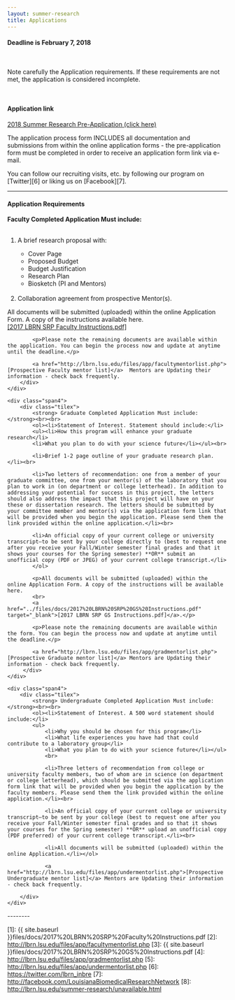 ```yaml
---
layout: summer-research
title: Applications
---
```


<div class="alert alert-warning alert-block">
  <h4><strong>Deadline is February 7, 2018</strong></h4>
  <br>
  <p>
    Note carefully the Application requirements. If these requirements are not met, the application is considered incomplete.
  </p>
</div>
<br>

#### **Application link** ####

<a href="https://redcap.lbrn.lsu.edu/surveys/?s=HYFJDYW3JT" class="btn btn-large #btn-primary" style="margin-bottom: 30px">2018 Summer Research Pre-Application (click here)</a>


<!--<b>Link will be available here, check back soon.</b>-->

The application process form INCLUDES all documentation and submissions from within the online application forms - the pre-application form must be completed in order to receive an application form link via e-mail.

You can follow our recruiting visits, etc. by following our program on [Twitter][6] or liking us on [Facebook][7].

--------

#### **Application Requirements** ####

<div class="row demo-tiles">
	<div class="span4">
		<div class="tilex">
			<strong> Faculty Completed Application Must include: </strong><br><br>
			<ol><li>A brief research proposal with:</li>
  			<ul><li>Cover Page</li>
  				<li>Proposed Budget</li>
  				<li>Budget Justification</li>
  				<li>Research Plan</li>
  				<li>Biosketch (PI and Mentors)</li>
  			</ul>
			<br>
				<li>Collaboration agreement from prospective Mentor(s).</li>
			</ol>
			<p>All documents will be submitted (uploaded) within the online Application Form. A copy of the instructions available here.
			<br>
			<a href="../files/docs/2017%20LBRN%20SRP%20Faculty%20Instructions.pdf" target="_blank">[2017 LBRN SRP Faculty Instructions.pdf]</a></p>

			<p>Please note the remaining documents are available within the application. You can begin the process now and update at anytime until the deadline.</p>

			<a href="http://lbrn.lsu.edu/files/app/facultymentorlist.php">[Prospective Faculty mentor list]</a>  Mentors are Updating their information - check back frequently.
		</div>
	</div>
	
	<div class="span4">
		<div class="tilex">
			<strong> Graduate Completed Application Must include: </strong><br><br>
 			<ol><li>Statement of Interest. Statement should include:</li>
  			<ul><li>How this program will enhance your graduate research</li>
  			<li>What you plan to do with your science future</li></ul><br>

			<li>Brief 1-2 page outline of your graduate research plan.</li><br>

			<li>Two letters of recommendation: one from a member of your graduate committee, one from your mentor(s) of the laboratory that you plan to work in (on department or college letterhead). In addition to addressing your potential for success in this project, the letters should also address the impact that this project will have on your these or dissertation research. The letters should be submitted by your committee member and mentor(s) via the application form link that will be provided when you begin the application. Please send them the link provided within the online application.</li><br>

			<li>An official copy of your current college or university transcript–to be sent by your college directly to (best to request one after you receive your Fall/Winter semester final grades and that it shows your courses for the Spring semester) **OR** submit an unofficial copy (PDF or JPEG) of your current college transcript.</li>
			</ol>

			<p>All documents will be submitted (uploaded) within the online Application Form. A copy of the instructions will be available here.
			<br>
			<a href="../files/docs/2017%20LBRN%20SRP%20GS%20Instructions.pdf" target="_blank">[2017 LBRN SRP GS Instructions.pdf]</a>.</p>

			<p>Please note the remaining documents are available within the form. You can begin the process now and update at anytime until the deadline.</p>

			<a href="http://lbrn.lsu.edu/files/app/gradmentorlist.php">[Prospective Graduate mentor list]</a> Mentors are Updating their information - check back frequently.
		 </div>
	</div>
		
	<div class="span4">
		<div class="tilex">
			<strong> Undergraduate Completed Application Must include: </strong><br><br>
			<ol><li>Statement of Interest. A 500 word statement should include:</li>
  			<ul>
  				<li>Why you should be chosen for this program</li>
  				<li>What life experiences you have had that could contribute to a laboratory group</li>
  				<li>What you plan to do with your science future</li></ul>
  				<br>

				<li>Three letters of recommendation from college or university faculty members, two of whom are in science (on department or college letterhead), which should be submitted via the application form link that will be provided when you begin the application by the faculty members. Please send them the link provided within the online application.</li><br>

				<li>An official copy of your current college or university transcript–to be sent by your college (best to request one after you receive your Fall/Winter semester final grades and so that it shows your courses for the Spring semester) **OR** upload an unofficial copy (PDF preferred) of your current college transcript.</li><br>

				<li>All documents will be submitted (uploaded) within the online Application.</li></ol>

				<a href="http://lbrn.lsu.edu/files/app/undermentorlist.php">[Prospective Undergraduate mentor list]</a> Mentors are Updating their information - check back frequently.

		</div>
	</div>
</div>
--------

[1]: {{ site.baseurl }}files/docs/2017%20LBRN%20SRP%20Faculty%20Instructions.pdf
[2]: http://lbrn.lsu.edu/files/app/facultymentorlist.php
[3]: {{ site.baseurl }}files/docs/2017%20LBRN%20SRP%20GS%20Instructions.pdf
[4]: http://lbrn.lsu.edu/files/app/gradmentorlist.php
[5]: http://lbrn.lsu.edu/files/app/undermentorlist.php
[6]: https://twitter.com/lbrn_inbre
[7]: http://facebook.com/LouisianaBiomedicalResearchNetwork
[8]: http://lbrn.lsu.edu/summer-research/unavailable.html
